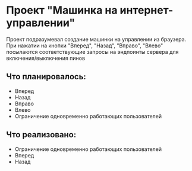 # Проект "Машинка на интернет-управлении" #
Проект подразумевал создание машинки на управлении из браузера. При нажатии на кнопки "Вперед", "Назад", "Вправо", "Влево"
посылаются соответствующие запросы на эндпоинты сервера для включения/выключения пинов

## Что планировалось: ## 
* Вперед
* Назад
* Вправо
* Влево
* Ограничение одновременно работающих пользователей
## Что реализовано: ## 
* Ограничение одновременно работающих пользователей
* Вперед
* Назад 
